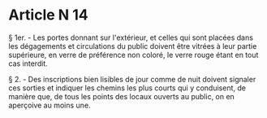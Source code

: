 # Article N 14

§ 1er. - Les portes donnant sur l'extérieur, et celles qui sont placées dans les dégagements et circulations du public doivent être vitrées à leur partie supérieure, en verre de préférence non coloré, le verre rouge étant en tout cas interdit.

§ 2. - Des inscriptions bien lisibles de jour comme de nuit doivent signaler ces sorties et indiquer les chemins les plus courts qui y conduisent, de manière que, de tous les points des locaux ouverts au public, on en aperçoive au moins une.
